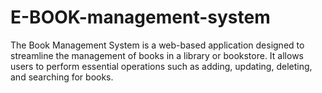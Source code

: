 # E-BOOK-management-system
The Book Management System is a web-based application designed to streamline the management of books in a library or bookstore. It allows users to perform essential operations such as adding, updating, deleting, and searching for books.
